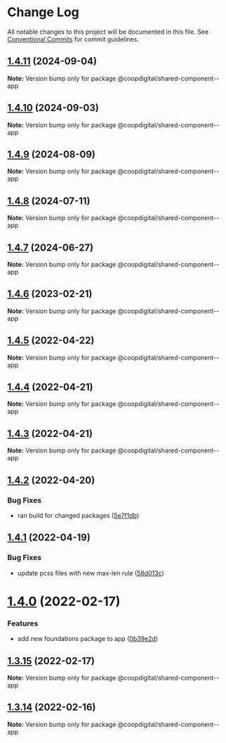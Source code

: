 # Change Log

All notable changes to this project will be documented in this file.
See [Conventional Commits](https://conventionalcommits.org) for commit guidelines.

## [1.4.11](https://github.com/coopdigital/coop-frontend/compare/@coopdigital/shared-component--app@1.4.10...@coopdigital/shared-component--app@1.4.11) (2024-09-04)

**Note:** Version bump only for package @coopdigital/shared-component--app





## [1.4.10](https://github.com/coopdigital/coop-frontend/compare/@coopdigital/shared-component--app@1.4.9...@coopdigital/shared-component--app@1.4.10) (2024-09-03)

**Note:** Version bump only for package @coopdigital/shared-component--app





## [1.4.9](https://github.com/coopdigital/coop-frontend/compare/@coopdigital/shared-component--app@1.4.8...@coopdigital/shared-component--app@1.4.9) (2024-08-09)

**Note:** Version bump only for package @coopdigital/shared-component--app





## [1.4.8](https://github.com/coopdigital/coop-frontend/compare/@coopdigital/shared-component--app@1.4.7...@coopdigital/shared-component--app@1.4.8) (2024-07-11)

**Note:** Version bump only for package @coopdigital/shared-component--app





## [1.4.7](https://github.com/coopdigital/coop-frontend/compare/@coopdigital/shared-component--app@1.4.6...@coopdigital/shared-component--app@1.4.7) (2024-06-27)

**Note:** Version bump only for package @coopdigital/shared-component--app





## [1.4.6](https://github.com/coopdigital/coop-frontend/compare/@coopdigital/shared-component--app@1.4.5...@coopdigital/shared-component--app@1.4.6) (2023-02-21)

**Note:** Version bump only for package @coopdigital/shared-component--app





## [1.4.5](https://github.com/coopdigital/coop-frontend/compare/@coopdigital/shared-component--app@1.4.4...@coopdigital/shared-component--app@1.4.5) (2022-04-22)

**Note:** Version bump only for package @coopdigital/shared-component--app





## [1.4.4](https://github.com/coopdigital/coop-frontend/compare/@coopdigital/shared-component--app@1.4.3...@coopdigital/shared-component--app@1.4.4) (2022-04-21)

**Note:** Version bump only for package @coopdigital/shared-component--app





## [1.4.3](https://github.com/coopdigital/coop-frontend/compare/@coopdigital/shared-component--app@1.4.2...@coopdigital/shared-component--app@1.4.3) (2022-04-21)

**Note:** Version bump only for package @coopdigital/shared-component--app





## [1.4.2](https://github.com/coopdigital/coop-frontend/compare/@coopdigital/shared-component--app@1.4.1...@coopdigital/shared-component--app@1.4.2) (2022-04-20)


### Bug Fixes

* ran build for changed packages ([5e7f1db](https://github.com/coopdigital/coop-frontend/commit/5e7f1dbdf38ca13b8233b81f72d3725b8a47d834))





## [1.4.1](https://github.com/coopdigital/coop-frontend/compare/@coopdigital/shared-component--app@1.4.0...@coopdigital/shared-component--app@1.4.1) (2022-04-19)


### Bug Fixes

* update pcss files with new max-len rule ([58d013c](https://github.com/coopdigital/coop-frontend/commit/58d013c58111ff07521b792b0538bca2690efc74))





# [1.4.0](https://github.com/coopdigital/coop-frontend/compare/@coopdigital/shared-component--app@1.3.15...@coopdigital/shared-component--app@1.4.0) (2022-02-17)


### Features

* add new foundations package to app ([0b39e2d](https://github.com/coopdigital/coop-frontend/commit/0b39e2d89b1b5db0c509435dcbb4ade6809d39be))





## [1.3.15](https://github.com/coopdigital/coop-frontend/compare/@coopdigital/shared-component--app@1.3.14...@coopdigital/shared-component--app@1.3.15) (2022-02-17)

**Note:** Version bump only for package @coopdigital/shared-component--app





## [1.3.14](https://github.com/coopdigital/coop-frontend/compare/@coopdigital/shared-component--app@1.3.13...@coopdigital/shared-component--app@1.3.14) (2022-02-16)

**Note:** Version bump only for package @coopdigital/shared-component--app
